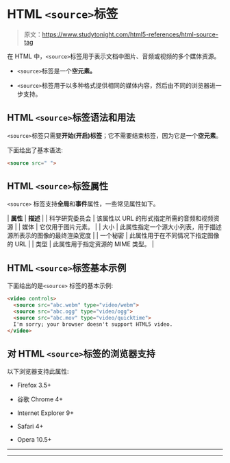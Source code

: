 # HTML `<source>`标签

> 原文：<https://www.studytonight.com/html5-references/html-source-tag>

在 HTML 中，`<source>`标签用于表示文档中图片、音频或视频的多个媒体资源。

*   `<source>`标签是一个**空元素。**

*   `<source>`标签用于以多种格式提供相同的媒体内容，然后由不同的浏览器进一步支持。

## HTML `<source>`标签语法和用法

`<source>`标签只需要**开始(开启)标签**；它不需要结束标签，因为它是一个**空元素**。

下面给出了基本语法:

```html
<source src=" ">
```

## HTML `<source>`标签属性

`<source>` 标签支持**全局**和**事件**属性，一些常见属性如下。

| **属性** | **描述** |
| 科学研究委员会 | 该属性以 URL 的形式指定所需的音频和视频资源 |
| 媒体 | 它仅用于图片元素。 |
| 大小 | 此属性指定一个源大小列表，用于描述源所表示的图像的最终渲染宽度 |
| 一个秘密 | 此属性用于在不同情况下指定图像的 URL |
| 类型 | 此属性用于指定资源的 MIME 类型。 |

## HTML `<source>`标签基本示例

下面给出的是`<source>` 标签的基本示例:

```html
<video controls>
  <source src="abc.webm" type="video/webm">
  <source src="abc.ogg" type="video/ogg"> 
  <source src="abc.mov" type="video/quicktime">
  I'm sorry; your browser doesn't support HTML5 video.
</video>
```

## 对 HTML `<source>`标签的浏览器支持

以下浏览器支持此属性:

*   Firefox 3.5+

*   谷歌 Chrome 4+

*   Internet Explorer 9+

*   Safari 4+

*   Opera 10.5+

* * *

* * *